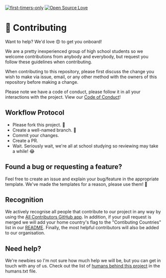 [![first-timers-only](https://img.shields.io/badge/first--timers--only-friendly-blue.svg?style=flat-square)](https://www.firsttimersonly.com/)
[![Open Source Love](https://img.shields.io/badge/Open%20Source-%E2%9D%A4-blueviolet.svg)](https://opensource.com/article/18/11/reasons-love-open-source)
# 👋 Contributing

Want to help? We'd love 😍 to get you onboard! 

We are a pretty inexperienced group of high school students so we welcome contributions 
from anybody and everybody, but request you follow these guidelines when contributing.

When contributing to this repository, please first discuss the change you wish to make 
via issue, email, or any other method with the owners of this repository before making a change.

Please note we have a code of conduct, please follow it in all your interactions with 
the project. View our [Code of Conduct](https://github.com/friendzoner/friendzoner/blob/master/CODE_OF_CONDUCT.md)!

## Workflow Protocol

- Please fork this project. 🍴
- Create a well-named branch. 🎋
- Commit your changes.
- Create a PR.
- Wait. Seriously wait, we're all at school studying so reviewing may take a while! 😂

## Found a bug or requesting a feature?

Feel free to create an issue and explain your bug/feature in the appropriate template. 
We've made the templates for a reason, please use them! 🙏

## Recognition

We actively recognise all people that contribute to our project in any way by using 
the [All Contributors GitHub app](https://allcontributors.org/). In addition, if your
pull request is merged we will add your home country's flag to the "Contibuting Countries" 
list in our [README](https://github.com/friendzoner/friendzoner/blob/master/README.md).
Finally, the most helpful contributors will also be added to our organisation.

## Need help?

We're newbies so I'm not sure how much help we will be,  but you can get in touch with any of us.
Check out the list of [humans behind this project](https://github.com/friendzoner/friendzoner/blob/master/humans.txt) in the humans.txt file.
